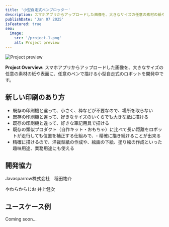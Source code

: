 ```yaml
---
title: '小型自走式ペンプロッター'
description: スマホアプリからアップロードした画像を、大きなサイズの任意の素材の紙や表面に、任意のペンで描ける小型自走式のロボットを開発中です。
publishDate: 'Jan 07 2025'
isFeatured: true
seo:
  image:
    src: '/project-1.png'
    alt: Project preview
---
```


![Project preview](/project-1.png)

**Project Overview:** スマホアプリからアップロードした画像を、大きなサイズの任意の素材の紙や表面に、任意のペンで描ける小型自走式のロボットを開発中です。

## 新しい印刷のあり方

- 既存の印刷機と違って、小さく、枠などが不要なので、場所を取らない
- 既存の印刷機と違って、好きなサイズのいくらでも大きな紙に描ける
- 既存の印刷機と違って、好きな筆記用具で描ける
- 既存の類似プロダクト（自作キット・おもちゃ）に比べて長い距離をロボットが走行しても位置を補正する仕組みで、- 精確に描き続けることが出来る
- 精確に描けるので、洋裁型紙の作成や、絵画の下絵、塗り絵の作成といった趣味用途、業務用途にも使える

## 開発協力

Javasparrow株式会社　稲田祐介

やわらからじお 井上健次

## ユースケース例

Coming soon...
